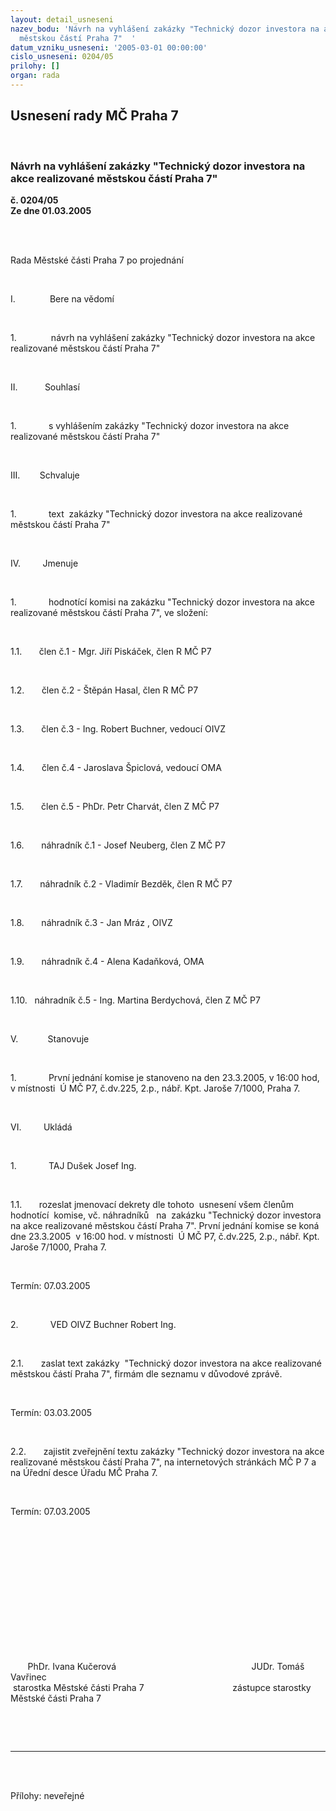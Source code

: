 ```yaml
---
layout: detail_usneseni
nazev_bodu: 'Návrh na vyhlášení zakázky "Technický dozor investora na akce realizované
  městskou částí Praha 7"  '
datum_vzniku_usneseni: '2005-03-01 00:00:00'
cislo_usneseni: 0204/05
prilohy: []
organ: rada
---
```

<div id="ucUsn_pList" class="usn">
	<span><h2>Usnesení rady MČ Praha 7 </h2>
<br></span><div class="standBody">
<span><h3>Návrh na vyhlášení zakázky "Technický dozor investora na akce realizované městskou částí Praha 7"  </h3></span><div class="center">
		<strong>č. 0204/05</strong><br>
	</div>
<div class="center">
		<strong>Ze dne 01.03.2005</strong><br><br>
	</div>
<p><span><?xml:namespace prefix = o ns = "urn:schemas-microsoft-com:office:office" /><p></p></span></p>
<br><p><span>Rada Městské části Praha 7 po projednání<p></p></span></p>
<br><p><span>I.<span>              </span></span>Bere na vědomí</p>
<br><p><span>1.<span>             </span></span><span> </span>návrh na vyhlášení zakázky "Technický dozor investora na akce realizované městskou částí Praha 7"<span>  </span></p>
<br><p><span>II.<span>           </span></span>Souhlasí</p>
<br><p><span>1.<span>             </span></span>s vyhlášením zakázky "Technický dozor investora na akce realizované městskou částí Praha 7"<span>   </span></p>
<br><p><span>III.<span>        </span></span>Schvaluje</p>
<br><p><span>1.<span>             </span></span>text<span>  </span>zakázky "Technický dozor investora na akce realizované městskou částí Praha 7"<span>  </span></p>
<br><p><span>IV.<span>         </span></span>Jmenuje</p>
<br><p><span>1.<span>             </span></span>hodnotící komisi na zakázku "Technický dozor investora na akce realizované městskou částí Praha 7", ve složení:<span>  </span></p>
<br><p><span>1.1.<span>       </span></span>člen č.1 - Mgr. Jiří Piskáček, člen R MČ P7</p>
<br><p><span>1.2.<span>       </span></span>člen č.2 - Štěpán Hasal, člen R MČ P7</p>
<br><p><span>1.3.<span>       </span></span>člen č.3 - Ing. Robert Buchner, vedoucí OIVZ</p>
<br><p><span>1.4.<span>       </span></span>člen č.4 - Jaroslava Špiclová, vedoucí OMA</p>
<br><p><span>1.5.<span>       </span></span>člen č.5 - PhDr. Petr Charvát, člen Z MČ P7</p>
<br><p><span>1.6.<span>       </span></span>náhradník č.1 - Josef Neuberg, člen Z MČ P7</p>
<br><p><span>1.7.<span>       </span></span>náhradník č.2 - Vladimír Bezděk, člen R MČ P7</p>
<br><p><span>1.8.<span>       </span></span>náhradník č.3 - Jan Mráz , OIVZ</p>
<br><p><span>1.9.<span>       </span></span>náhradník č.4 - Alena Kadaňková, OMA</p>
<br><p><span>1.10.<span>   </span></span>náhradník č.5 - Ing. Martina Berdychová, člen Z MČ P7 </p>
<br><p><span>V.<span>            </span></span>Stanovuje</p>
<br><p><span>1.<span>             </span></span>První jednání komise je stanoveno na den 23.3.2005, v 16:00 hod, v místnosti<span>  </span>Ú MČ P7, č.dv.225, 2.p., nábř. Kpt. Jaroše 7/1000, Praha 7.      </p>
<br><p><span>VI.<span>         </span></span>Ukládá</p>
<br><p><span>1.<span>             </span></span>TAJ Dušek Josef Ing.</p>
<br><p><span>1.1.<span>       </span></span>rozeslat jmenovací dekrety dle tohoto<span>  </span>usnesení všem členům hodnotící<span>  </span>komise, vč. náhradníků<span>   </span>na<span>  </span>zakázku "Technický dozor investora na akce realizované městskou částí Praha 7". První jednání komise se koná dne 23.3.2005<span>  </span>v 16:00 hod. v místnosti<span>  </span>Ú MČ P7, č.dv.225, 2.p., nábř. Kpt. Jaroše 7/1000, Praha 7.<span>  </span></p>
<br><p>Termín: 07.03.2005</p>
<br><p><span>2.<span>             </span></span>VED OIVZ Buchner Robert Ing.</p>
<br><p><span>2.1.<span>       </span></span>zaslat text zakázky<span>  </span>"Technický dozor investora na akce realizované městskou částí Praha 7", firmám dle seznamu v důvodové zprávě.</p>
<br><p>Termín: 03.03.2005</p>
<br><p><span>2.2.<span>       </span></span>zajistit zveřejnění textu zakázky "Technický dozor investora na akce realizované městskou částí Praha 7", na internetových stránkách MČ P <?xml:namespace prefix = st1 ns = "urn:schemas-microsoft-com:office:smarttags" /><metricconverter w:st="on" productid="7 a">7 a</metricconverter> na Úřední desce Úřadu MČ Praha 7.</p>
<br><p>Termín: 07.03.2005</p>
<br><p align="left"><span><p> </p></span></p>
<br><p><span><p> </p></span></p>
<br><p><span><p> </p></span></p>
<br><p><span><span>       </span>PhDr. Ivana Kučerová<span>                             </span><span>            </span><span>              </span>JUDr. Tomáš Vavřinec <br><span> </span>starostka Městské části Praha 7<span>                                 </span><span>   </span>zástupce starostky Městské části Praha 7<p></p></span></p>
<br><p><br></p>
<hr>
<br><br><p></p>Přílohy: neveřejné</div>
</div>